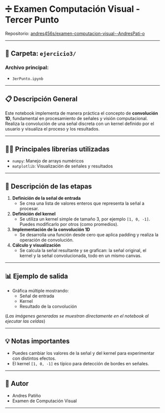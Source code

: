 # ➗ Examen Computación Visual - Tercer Punto

Repositorio: [andres456s/examen-computacion-visual--AndresPati-o](https://github.com/andres456s/examen-computacion-visual--AndresPati-o)

---

## 📂 Carpeta: `ejercicio3/`

### Archivo principal:
- `3erPunto.ipynb`

---

## 📋 Descripción General

Este notebook implementa de manera práctica el concepto de **convolución 1D**, fundamental en procesamiento de señales y visión computacional. Realiza la convolución de una señal discreta con un kernel definido por el usuario y visualiza el proceso y los resultados.

---

## 🧑‍💻 Principales librerías utilizadas

- `numpy`: Manejo de arrays numéricos
- `matplotlib`: Visualización de señales y resultados

---

## 📝 Descripción de las etapas

1. **Definición de la señal de entrada**
   - Se crea una lista de valores enteros que representa la señal a procesar.
2. **Definición del kernel**
   - Se utiliza un kernel simple de tamaño 3, por ejemplo `[1, 0, -1]`. Puedes modificarlo por otros (como promedios).
3. **Implementación de la convolución 1D**
   - Se desarrolla una función desde cero que aplica padding y realiza la operación de convolución.
4. **Cálculo y visualización**
   - Se calcula la señal resultante y se grafican: la señal original, el kernel y la señal convolucionada, todo en un mismo canvas.

---

## 📊 Ejemplo de salida

- Gráfica múltiple mostrando:
  - Señal de entrada
  - Kernel
  - Resultado de la convolución

(*Las imágenes generadas se muestran directamente en el notebook al ejecutar las celdas*)

---

## 💡 Notas importantes

- Puedes cambiar los valores de la señal y del kernel para experimentar con distintos efectos.
- El kernel `[1, 0, -1]` es típico para detección de bordes en señales.

---

## 📃 Autor

- Andres Patiño  
- Examen de Computación Visual

---